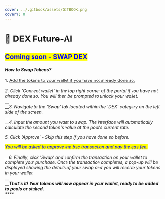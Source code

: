 ```yaml
---
cover: ../.gitbook/assets/GITBOOK.png
coverY: 0
---
```


# 🔹 DEX Future-AI

## <mark style="color:blue;">Coming soon - SWAP DEX</mark>

#### _How to Swap Tokens?_

1\. [Add the tokens to your wallet if you have not already done so.](broken-reference)\
\
_2. Click 'Connect wallet' in the top right corner of the portal if you have not already done so. You will then be prompted to unlock your wallet._\
__\
___3. Navigate to the 'Swap' tab located within the 'DEX' category on the left side of the screen._\
__\
___4. Input the amount you want to swap. The interface will automatically calculate the second token's value at the pool's current rate._

_5. Click 'Approve' - Skip this step if you have done so before._

_<mark style="color:blue;">You will be asked to approve the bsc transaction and pay the gas fee.</mark>_\
_<mark style="color:blue;"></mark>_\
_<mark style="color:blue;"></mark>__6. Finally, click 'Swap' and confirm the transaction on your wallet to complete your purchase. Once the transaction completes, a pop-up will be displayed showing the details of your swap and you will receive your tokens in your wallet._\
__\
___**That's it! Your tokens will now appear in your wallet, ready to be added to pools or staked.**_\
_****_

